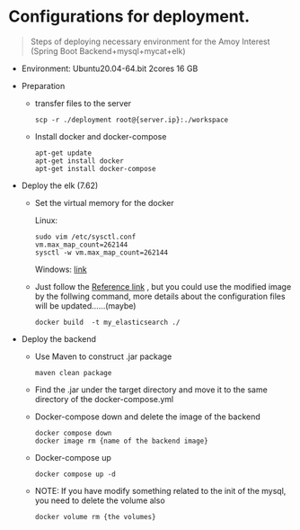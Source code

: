 

# Configurations for deployment.

> Steps of deploying necessary environment for the Amoy Interest (Spring Boot Backend+mysql+mycat+elk)

- Environment: Ubuntu20.04-64.bit 2cores 16 GB

- Preparation

  - transfer files to the server

    ```shell
    scp -r ./deployment root@{server.ip}:./workspace
    ```

  - Install docker and docker-compose

    ```shell
    apt-get update
    apt-get install docker
    apt-get install docker-compose
    ```

- Deploy the elk (7.62)

  - Set the virtual memory for the docker

    Linux:

    ```
    sudo vim /etc/sysctl.conf
    vm.max_map_count=262144
    sysctl -w vm.max_map_count=262144
    ```

    Windows: [link](https://stackoverflow.com/questions/42111566/elasticsearch-in-windows-docker-image-vm-max-map-count) 

  - Just follow the [Reference link]( https://www.cnblogs.com/woshimrf/p/docker-es7.html) , but you could use the modified image by the follwing command, more details about the configuration files will be updated......(maybe)

    ```
    docker build  -t my_elasticsearch ./
    ```

- Deploy the backend

  - Use Maven to construct .jar package

    ```shell
    maven clean package
    ```

  - Find the .jar under the target directory and move it to the same directory of the docker-compose.yml

  - Docker-compose down and delete the image of the backend 

    ```shell
    docker compose down
    docker image rm {name of the backend image}
    ```

  - Docker-compose up

    ```shell
    docker compose up -d
    ```

  - NOTE: If you have modify something related to the init of the mysql, you need to delete the volume also

    ```shell
    docker volume rm {the volumes}
    ```

  

  